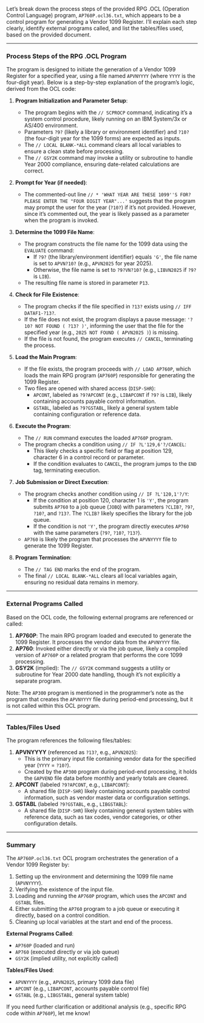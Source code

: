 Let’s break down the process steps of the provided RPG .OCL (Operation Control Language) program, `AP760P.ocl36.txt`, which appears to be a control program for generating a Vendor 1099 Register. I’ll explain each step clearly, identify external programs called, and list the tables/files used, based on the provided document.

---

### Process Steps of the RPG .OCL Program

The program is designed to initiate the generation of a Vendor 1099 Register for a specified year, using a file named `APVNYYYY` (where `YYYY` is the four-digit year). Below is a step-by-step explanation of the program’s logic, derived from the OCL code:

1. **Program Initialization and Parameter Setup**:
   - The program begins with the `// SCPROCP` command, indicating it’s a system control procedure, likely running on an IBM System/3x or AS/400 environment.
   - Parameters `?9?` (likely a library or environment identifier) and `?10?` (the four-digit year for the 1099 forms) are expected as inputs.
   - The `// LOCAL BLANK-*ALL` command clears all local variables to ensure a clean state before processing.
   - The `// GSY2K` command may invoke a utility or subroutine to handle Year 2000 compliance, ensuring date-related calculations are correct.

2. **Prompt for Year (if needed)**:
   - The commented-out line `// * 'WHAT YEAR ARE THESE 1099''S FOR? PLEASE ENTER THE "FOUR DIGIT YEAR"...'` suggests that the program may prompt the user for the year (`?10?`) if it’s not provided. However, since it’s commented out, the year is likely passed as a parameter when the program is invoked.

3. **Determine the 1099 File Name**:
   - The program constructs the file name for the 1099 data using the `EVALUATE` command:
     - If `?9?` (the library/environment identifier) equals `'G'`, the file name is set to `APVN?10?` (e.g., `APVN2025` for year 2025).
     - Otherwise, the file name is set to `?9?VN?10?` (e.g., `LIBVN2025` if `?9?` is `LIB`).
   - The resulting file name is stored in parameter `P13`.

4. **Check for File Existence**:
   - The program checks if the file specified in `?13?` exists using `// IFF DATAF1-?13?`.
   - If the file does not exist, the program displays a pause message: `'?10? NOT FOUND ( ?13? )'`, informing the user that the file for the specified year (e.g., `2025 NOT FOUND ( APVN2025 )`) is missing.
   - If the file is not found, the program executes `// CANCEL`, terminating the process.

5. **Load the Main Program**:
   - If the file exists, the program proceeds with `// LOAD AP760P`, which loads the main RPG program (`AP760P`) responsible for generating the 1099 Register.
   - Two files are opened with shared access (`DISP-SHR`):
     - `APCONT`, labeled as `?9?APCONT` (e.g., `LIBAPCONT` if `?9?` is `LIB`), likely containing accounts payable control information.
     - `GSTABL`, labeled as `?9?GSTABL`, likely a general system table containing configuration or reference data.

6. **Execute the Program**:
   - The `// RUN` command executes the loaded `AP760P` program.
   - The program checks a condition using `// IF ?L'129,6'?/CANCEL`:
     - This likely checks a specific field or flag at position 129, character 6 in a control record or parameter.
     - If the condition evaluates to `CANCEL`, the program jumps to the `END` tag, terminating execution.

7. **Job Submission or Direct Execution**:
   - The program checks another condition using `// IF ?L'120,1'?/Y`:
     - If the condition at position 120, character 1 is `'Y'`, the program submits `AP760` to a job queue (`JOBQ`) with parameters `?CLIB?`, `?9?`, `?10?`, and `?13?`. The `?CLIB?` likely specifies the library for the job queue.
     - If the condition is not `'Y'`, the program directly executes `AP760` with the same parameters (`?9?`, `?10?`, `?13?`).
   - `AP760` is likely the program that processes the `APVNYYYY` file to generate the 1099 Register.

8. **Program Termination**:
   - The `// TAG END` marks the end of the program.
   - The final `// LOCAL BLANK-*ALL` clears all local variables again, ensuring no residual data remains in memory.

---

### External Programs Called

Based on the OCL code, the following external programs are referenced or called:
1. **AP760P**: The main RPG program loaded and executed to generate the 1099 Register. It processes the vendor data from the `APVNYYYY` file.
2. **AP760**: Invoked either directly or via the job queue, likely a compiled version of `AP760P` or a related program that performs the core 1099 processing.
3. **GSY2K** (implied): The `// GSY2K` command suggests a utility or subroutine for Year 2000 date handling, though it’s not explicitly a separate program.

Note: The `AP300` program is mentioned in the programmer’s note as the program that creates the `APVNYYYY` file during period-end processing, but it is not called within this OCL program.

---

### Tables/Files Used

The program references the following files/tables:
1. **APVNYYYY** (referenced as `?13?`, e.g., `APVN2025`):
   - This is the primary input file containing vendor data for the specified year (`YYYY` = `?10?`).
   - Created by the `AP300` program during period-end processing, it holds the `GAPVEND` file data before monthly and yearly totals are cleared.
2. **APCONT** (labeled `?9?APCONT`, e.g., `LIBAPCONT`):
   - A shared file (`DISP-SHR`) likely containing accounts payable control information, such as vendor master data or configuration settings.
3. **GSTABL** (labeled `?9?GSTABL`, e.g., `LIBGSTABL`):
   - A shared file (`DISP-SHR`) likely containing general system tables with reference data, such as tax codes, vendor categories, or other configuration details.

---

### Summary

The `AP760P.ocl36.txt` OCL program orchestrates the generation of a Vendor 1099 Register by:
1. Setting up the environment and determining the 1099 file name (`APVNYYYY`).
2. Verifying the existence of the input file.
3. Loading and running the `AP760P` program, which uses the `APCONT` and `GSTABL` files.
4. Either submitting the `AP760` program to a job queue or executing it directly, based on a control condition.
5. Cleaning up local variables at the start and end of the process.

**External Programs Called**:
- `AP760P` (loaded and run)
- `AP760` (executed directly or via job queue)
- `GSY2K` (implied utility, not explicitly called)

**Tables/Files Used**:
- `APVNYYYY` (e.g., `APVN2025`, primary 1099 data file)
- `APCONT` (e.g., `LIBAPCONT`, accounts payable control file)
- `GSTABL` (e.g., `LIBGSTABL`, general system table)

If you need further clarification or additional analysis (e.g., specific RPG code within `AP760P`), let me know!